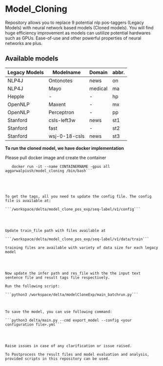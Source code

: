 # Model_Cloning
Repository allows you to replace 9 potential nlp pos-taggers (Legacy Models) with neural network based models (Cloned models). You will find huge efficiency improvement as models can ustilize potential hardwares such as GPUs. Ease-of-use and other powerful properties of neural networks are plus.

## Available models

| **Legacy Models** | **Modelname** | **Domain** | **abbr.** |
| ------------- | ----------------- | ---------- | --------- |
|  NLP4J | Ontonotes | news | on|
| NLP4J  | Mayo | medical | ma |
| Hepple | - | - | hp |
|OpenNLP | Maxent | - | mx |
|OpenNLP | Perceptron | - | pp |
|Stanford|csls-left3w|news|st1|
|Stanford|fast|-|st2|
|Stanford|wsj-0-18-csls|news|st3|




**To run the cloned model, we have docker implementation**


Please pull docker image and create the container

```docker pull aggarwalpiush/model_cloning
   docker run -it --name CONTAINERNAME -gpus all aggarwalpiush/model_cloning /bin/bash```





To get the tags, all you need to update the config file. The config file is available at:

```/workspace/delta/model_clone_pos_exp/seq-label/v1/config```




Update train_file path with files available at 

```/workspace/delta/model_clone_pos_exp/seq-label/v1/data/train```

training files are available with variety of data size for each legacy model 




Now update the infer path and res_file with the the input text sentence file and result tags file respectively.

Run the following script:

```python3 /workspace/delta/modelCloneExp/main_batchrun.py```



To save the model, you can use following command:

```python3 delta/main.py --cmd export_model --config <your configuration file>.yml```




Raise issues in case of any clarification or issue raised.

To Postprocess the result files and model evaluation and analysis, provided scripts in this repository can be used.


